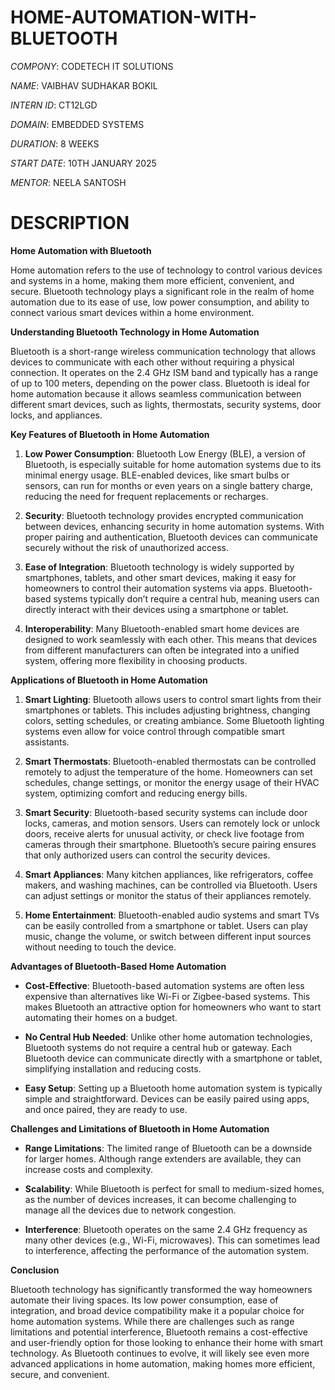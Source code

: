 # HOME-AUTOMATION-WITH-BLUETOOTH

*COMPONY*: CODETECH IT SOLUTIONS

*NAME*: VAIBHAV SUDHAKAR BOKIL

*INTERN ID*: CT12LGD

*DOMAIN*: EMBEDDED SYSTEMS

*DURATION*: 8 WEEKS

*START DATE*: 10TH JANUARY 2025

*MENTOR*: NEELA SANTOSH

# DESCRIPTION

**Home Automation with Bluetooth**

Home automation refers to the use of technology to control various devices and systems in a home, making them more efficient, convenient, and secure. Bluetooth technology plays a significant role in the realm of home automation due to its ease of use, low power consumption, and ability to connect various smart devices within a home environment.

**Understanding Bluetooth Technology in Home Automation**

Bluetooth is a short-range wireless communication technology that allows devices to communicate with each other without requiring a physical connection. It operates on the 2.4 GHz ISM band and typically has a range of up to 100 meters, depending on the power class. Bluetooth is ideal for home automation because it allows seamless communication between different smart devices, such as lights, thermostats, security systems, door locks, and appliances.

**Key Features of Bluetooth in Home Automation**

1. **Low Power Consumption**: Bluetooth Low Energy (BLE), a version of Bluetooth, is especially suitable for home automation systems due to its minimal energy usage. BLE-enabled devices, like smart bulbs or sensors, can run for months or even years on a single battery charge, reducing the need for frequent replacements or recharges.

2. **Security**: Bluetooth technology provides encrypted communication between devices, enhancing security in home automation systems. With proper pairing and authentication, Bluetooth devices can communicate securely without the risk of unauthorized access.

3. **Ease of Integration**: Bluetooth technology is widely supported by smartphones, tablets, and other smart devices, making it easy for homeowners to control their automation systems via apps. Bluetooth-based systems typically don’t require a central hub, meaning users can directly interact with their devices using a smartphone or tablet.

4. **Interoperability**: Many Bluetooth-enabled smart home devices are designed to work seamlessly with each other. This means that devices from different manufacturers can often be integrated into a unified system, offering more flexibility in choosing products.

**Applications of Bluetooth in Home Automation**

1. **Smart Lighting**: Bluetooth allows users to control smart lights from their smartphones or tablets. This includes adjusting brightness, changing colors, setting schedules, or creating ambiance. Some Bluetooth lighting systems even allow for voice control through compatible smart assistants.

2. **Smart Thermostats**: Bluetooth-enabled thermostats can be controlled remotely to adjust the temperature of the home. Homeowners can set schedules, change settings, or monitor the energy usage of their HVAC system, optimizing comfort and reducing energy bills.

3. **Smart Security**: Bluetooth-based security systems can include door locks, cameras, and motion sensors. Users can remotely lock or unlock doors, receive alerts for unusual activity, or check live footage from cameras through their smartphone. Bluetooth’s secure pairing ensures that only authorized users can control the security devices.

4. **Smart Appliances**: Many kitchen appliances, like refrigerators, coffee makers, and washing machines, can be controlled via Bluetooth. Users can adjust settings or monitor the status of their appliances remotely.

5. **Home Entertainment**: Bluetooth-enabled audio systems and smart TVs can be easily controlled from a smartphone or tablet. Users can play music, change the volume, or switch between different input sources without needing to touch the device.

**Advantages of Bluetooth-Based Home Automation**

- **Cost-Effective**: Bluetooth-based automation systems are often less expensive than alternatives like Wi-Fi or Zigbee-based systems. This makes Bluetooth an attractive option for homeowners who want to start automating their homes on a budget.
  
- **No Central Hub Needed**: Unlike other home automation technologies, Bluetooth systems do not require a central hub or gateway. Each Bluetooth device can communicate directly with a smartphone or tablet, simplifying installation and reducing costs.

- **Easy Setup**: Setting up a Bluetooth home automation system is typically simple and straightforward. Devices can be easily paired using apps, and once paired, they are ready to use.

**Challenges and Limitations of Bluetooth in Home Automation**

- **Range Limitations**: The limited range of Bluetooth can be a downside for larger homes. Although range extenders are available, they can increase costs and complexity.
  
- **Scalability**: While Bluetooth is perfect for small to medium-sized homes, as the number of devices increases, it can become challenging to manage all the devices due to network congestion.

- **Interference**: Bluetooth operates on the same 2.4 GHz frequency as many other devices (e.g., Wi-Fi, microwaves). This can sometimes lead to interference, affecting the performance of the automation system.

**Conclusion**

Bluetooth technology has significantly transformed the way homeowners automate their living spaces. Its low power consumption, ease of integration, and broad device compatibility make it a popular choice for home automation systems. While there are challenges such as range limitations and potential interference, Bluetooth remains a cost-effective and user-friendly option for those looking to enhance their home with smart technology. As Bluetooth continues to evolve, it will likely see even more advanced applications in home automation, making homes more efficient, secure, and convenient.
